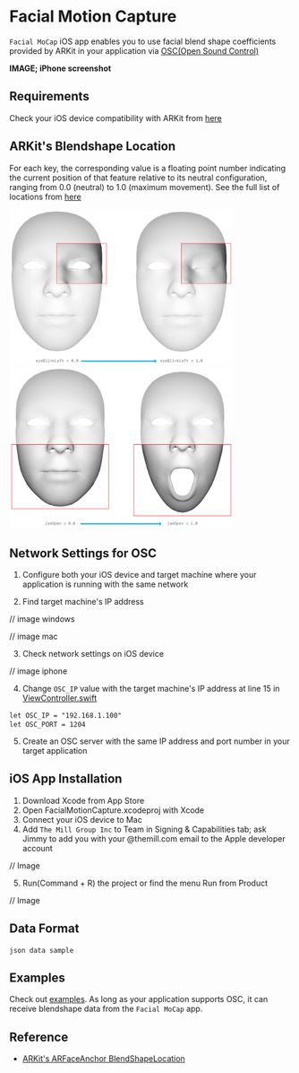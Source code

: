 # Facial Motion Capture
`Facial MoCap` iOS app enables you to use facial blend shape coefficients provided by ARKit in your application via [OSC(Open Sound Control)](https://en.wikipedia.org/wiki/Open_Sound_Control)

<b>IMAGE; iPhone screenshot</b>

## Requirements
Check your iOS device compatibility with ARKit from [here](https://developer.apple.com/library/archive/documentation/DeviceInformation/Reference/iOSDeviceCompatibility/DeviceCompatibilityMatrix/DeviceCompatibilityMatrix.html)


## ARKit's Blendshape Location
For each key, the corresponding value is a floating point number indicating the current position of that feature relative to its neutral configuration, ranging from 0.0 (neutral) to 1.0 (maximum movement). See the full list of locations from [here](README_BlendshapeLocation.md)

<img src="images/eyeBlinkLeft.png" width="400" />&emsp;&emsp;&emsp;&emsp;&emsp;&emsp;<img src="images/jawOpen.png" width="400" />


## Network Settings for OSC
1. Configure both your iOS device and target machine where your application is running with the same network

2. Find target machine's IP address

// image windows

// image mac

3. Check network settings on iOS device

// image iphone

4. Change `OSC_IP` value with the target machine's IP address at line 15 in [ViewController.swift](FacialMotionCapture/FacialMotionCapture/ViewController.swift)

```
let OSC_IP = "192.168.1.100"
let OSC_PORT = 1204
```

5. Create an OSC server with the same IP address and port number in your target application 


## iOS App Installation
1. Download Xcode from App Store
2. Open FacialMotionCapture.xcodeproj with Xcode
3. Connect your iOS device to Mac
4. Add `The Mill Group Inc` to Team in Signing & Capabilities tab; ask Jimmy to add you with your @themill.com email to the Apple developer account

// Image

5. Run(Command + R) the project or find the menu Run from Product

// Image


## Data Format
```
json data sample
```

## Examples
Check out [examples](/examples). As long as your application supports OSC, it can receive blendshape data from the `Facial MoCap` app.


## Reference
- [ARKit's ARFaceAnchor BlendShapeLocation](https://developer.apple.com/documentation/arkit/arfaceanchor/blendshapelocation)
